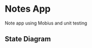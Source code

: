 # Notes App
Note app using Mobius and unit testing

## State Diagram

<p align="center"><src="StateDiagram/note.png" height="400"></p>
